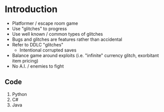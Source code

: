 # Introduction 

- Platformer / escape room game
- Use "glitches" to progress
- Use well known / common types of glitches
- Bugs and glitches are features rather than accidental
- Refer to DDLC "glitches"
  - Intentional corrupted saves
- Balance game around exploits (i.e. "infinite" currency glitch, exorbitant item pricing)
- No A.I. / enemies to fight

## Code

1. Python
2. C#
3. Java
